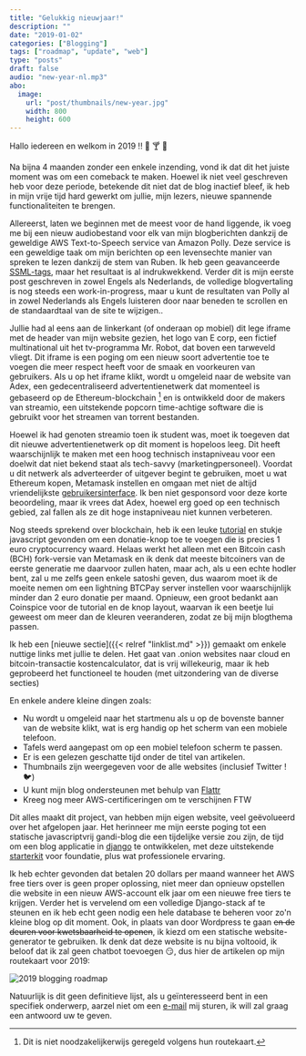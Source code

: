 ```yaml
---
title: "Gelukkig nieuwjaar!"
description: ""
date: "2019-01-02"
categories: ["Blogging"]
tags: ["roadmap", "update", "web"]
type: "posts"
draft: false
audio: "new-year-nl.mp3"
abo:
  image:
    url: "post/thumbnails/new-year.jpg"
    width: 800
    height: 600
---
```


Hallo iedereen en welkom in 2019 !! :tada: :cocktail: :tada: 

Na bijna 4 maanden zonder een enkele inzending, vond ik dat dit het juiste moment was om een comeback te maken.
Hoewel ik niet veel geschreven heb voor deze periode, betekende dit niet dat de blog inactief bleef, ik heb in mijn vrije tijd hard gewerkt om jullie, mijn lezers, nieuwe spannende functionaliteiten te brengen.


Allereerst, laten we beginnen met de meest voor de hand liggende, ik voeg me bij een nieuw audiobestand voor elk van mijn blogberichten dankzij de geweldige AWS Text-to-Speech service van Amazon Polly. Deze service is een geweldige taak om mijn berichten op een levensechte manier van spreken te lezen dankzij de stem van Ruben. Ik heb geen geavanceerde [SSML-tags](https://docs.aws.amazon.com/polly/latest/dg/supported-ssml.html), maar het resultaat is al indrukwekkend. Verder dit is mijn eerste post geschreven in zowel Engels als Nederlands, de volledige blogvertaling is nog steeds een work-in-progress, maar u kunt de resultaten van Polly al in zowel Nederlands als Engels luisteren door naar beneden te scrollen en de standaardtaal van de site te wijzigen.. 


Jullie had al eens aan de linkerkant (of onderaan op mobiel) dit lege iframe met de header van mijn website gezien, het logo van E corp, een fictief multinational uit het tv-programma Mr. Robot, dat boven een tarweveld vliegt. Dit iframe is een poging om een ​​nieuw soort advertentie toe te voegen die meer respect heeft voor de smaak en voorkeuren van gebruikers. Als u op het iframe klikt, wordt u omgeleid naar de website van Adex, een gedecentraliseerd advertentienetwerk dat momenteel is gebaseerd op de Ethereum-blockchain [^1] en is ontwikkeld door de makers van streamio, een uitstekende popcorn time-achtige software die is gebruikt voor het streamen van torrent bestanden. 


Hoewel ik had genoten streamio toen ik student was, moet ik toegeven dat dit nieuwe advertentienetwerk op dit moment is hopeloos leeg. Dit heeft waarschijnlijk te maken met een hoog technisch instapniveau voor een doelwit dat niet bekend staat als tech-savvy (marketingpersoneel). Voordat u dit netwerk als adverteerder of uitgever begint te gebruiken, moet u wat Ethereum kopen, Metamask instellen en omgaan met niet de altijd vriendelijkste [gebruikersinterface](https://medium.com/adex-network-tips-and-tricks). Ik ben niet gesponsord voor deze korte beoordeling, maar ik vrees dat Adex, hoewel erg goed op een technisch gebied, zal fallen als ze dit hoge instapniveau niet kunnen verbeteren.


Nog steeds sprekend over blockchain, heb ik een leuke [tutorial](https://coinspice.io/bitcoincash/badger-button-installation-instant-bitcoin-payments-for-websites/) en stukje javascript gevonden om een ​​donatie-knop toe te voegen die is precies 1 euro cryptocurrency waard. Helaas werkt het alleen met een Bitcoin cash (BCH) fork-versie van Metamask en ik denk dat meeste bitcoiners van de eerste generatie me daarvoor zullen haten, maar ach, als u een echte hodler bent, zal u me zelfs geen enkele satoshi geven, dus waarom moet ik de moeite nemen om een lightning BTCPay server instellen voor waarschijnlijk minder dan 2 euro donatie per maand. Opnieuw, een groot bedankt aan Coinspice voor de tutorial en de knop layout, waarvan ik een beetje lui geweest om meer dan de kleuren veeranderen, zodat ze bij mijn blogthema passen.


Ik heb een [nieuwe sectie]({{< relref "linklist.md" >}}) gemaakt om enkele nuttige links met jullie te delen. Het gaat van .onion websites naar cloud en bitcoin-transactie kostencalculator, dat is vrij willekeurig, maar ik heb geprobeerd het functioneel te houden (met uitzondering van de diverse secties)


En enkele andere kleine dingen zoals:

- Nu wordt u omgeleid naar het startmenu als u op de bovenste banner van de website klikt, wat is erg handig op het scherm van een mobiele telefoon. 
- Tafels werd aangepast om op een mobiel telefoon scherm te passen.
- Er is een gelezen geschatte tijd onder de titel van artikelen.
- Thumbnails zijn weergegeven voor de alle websites (inclusief Twitter ! :bird:)
- U kunt mijn blog ondersteunen met behulp van [Flattr](https://flattr.com) 
- Kreeg nog meer AWS-certificeringen om te verschijnen FTW

Dit alles maakt dit project, van hebben mijn eigen website, veel geëvolueerd over het afgelopen jaar. Het herinneer me mijn eerste poging tot een statische javascriptvrij gandi-blog die een tijdelijke versie zou zijn, de tijd om een ​​blog applicatie in [django](https://github.com/Kharkovlanok/my-first-blog) te ontwikkelen, met deze uitstekende [starterkit](https://tutorial.djangogirls.org/en/) voor foundatie, plus wat professionele ervaring.  

Ik heb echter gevonden dat betalen 20 dollars per maand wanneer het AWS free tiers over is geen proper oplossing, niet meer dan opnieuw opstellen die website in een nieuw AWS-account elk jaar om een ​​nieuwe free tiers te krijgen. Verder het is vervelend om een ​​volledige Django-stack af te steunen en ik heb echt geen nodig een hele database te beheren voor zo'n kleine blog op dit moment. Ook, in plaats van door Wordpress te gaan ~~en de deuren voor kwetsbaarheid te openen~~, ik kiezd om een ​​statische website-generator te gebruiken. Ik denk dat deze website is nu bijna voltooid, ik beloof dat ik  zal geen chatbot toevoegen :smirk:, dus hier de artikelen op mijn routekaart voor 2019:

![2019 blogging roadmap](/post/new-year/roadmap-nl.PNG)

Natuurlijk is dit geen definitieve lijst, als u geïnteresseerd bent in een specifiek onderwerp, aarzel niet om een [e-mail](mailto:webmaster@aristidebouix.cloud) mij sturen, ik will zal graag een antwoord uw te geven.

[^1]: Dit is niet noodzakelijkerwijs geregeld volgens hun routekaart.





